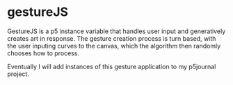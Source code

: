 # gestureJS
GestureJS is a p5 instance variable that handles user input and generatively creates art in response. The gesture creation process is turn based, with the user inputing curves to the canvas, which the algorithm then randomly chooses how to process.

Eventually I will add instances of this gesture application to my p5journal project.

